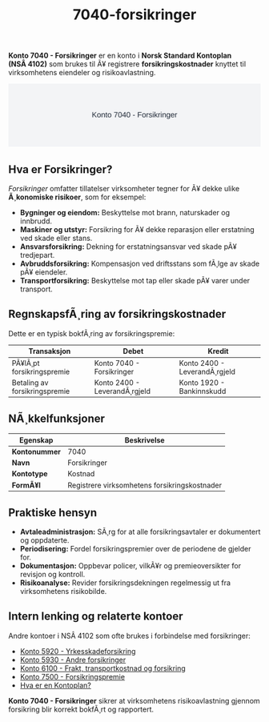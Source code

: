﻿---
title: "7040-forsikringer"
meta_title: "7040-forsikringer"
meta_description: '**Konto 7040 - Forsikringer** er en konto i **Norsk Standard Kontoplan (NSÂ 4102)** som brukes til Ã¥ registrere **forsikringskostnader** knyttet til virksomhet...'
slug: 7040-forsikringer
type: blog
layout: pages/single
---

**Konto 7040 - Forsikringer** er en konto i **Norsk Standard Kontoplan (NSÂ 4102)** som brukes til Ã¥ registrere **forsikringskostnader** knyttet til virksomhetens eiendeler og risikoavlastning.

![Illustrasjon av konto 7040 Forsikringer](7040-forsikringer-image.svg)

## Hva er Forsikringer?

*Forsikringer* omfatter tillatelser virksomheter tegner for Ã¥ dekke ulike **Ã¸konomiske risikoer**, som for eksempel:

* **Bygninger og eiendom:** Beskyttelse mot brann, naturskader og innbrudd.
* **Maskiner og utstyr:** Forsikring for Ã¥ dekke reparasjon eller erstatning ved skade eller stans.
* **Ansvarsforsikring:** Dekning for erstatningsansvar ved skade pÃ¥ tredjepart.
* **Avbruddsforsikring:** Kompensasjon ved driftsstans som fÃ¸lge av skade pÃ¥ eiendeler.
* **Transportforsikring:** Beskyttelse mot tap eller skade pÃ¥ varer under transport.

## RegnskapsfÃ¸ring av forsikringskostnader

Dette er en typisk bokfÃ¸ring av forsikringspremie:

| Transaksjon                       | Debet                      | Kredit                        |
|-----------------------------------|----------------------------|-------------------------------|
| PÃ¥lÃ¸pt forsikringspremie         | Konto 7040 - Forsikringer  | Konto 2400 - LeverandÃ¸rgjeld  |
| Betaling av forsikringspremie     | Konto 2400 - LeverandÃ¸rgjeld | Konto 1920 - Bankinnskudd    |

## NÃ¸kkelfunksjoner

| Egenskap         | Beskrivelse                                                     |
|------------------|-----------------------------------------------------------------|
| **Kontonummer**   | 7040                                                            |
| **Navn**          | Forsikringer                                                    |
| **Kontotype**     | Kostnad                                                         |
| **FormÃ¥l**        | Registrere virksomhetens forsikringskostnader                  |

## Praktiske hensyn

* **Avtaleadministrasjon:** SÃ¸rg for at alle forsikringsavtaler er dokumentert og oppdaterte.
* **Periodisering:** Fordel forsikringspremier over de periodene de gjelder for.
* **Dokumentasjon:** Oppbevar policer, vilkÃ¥r og premieoversikter for revisjon og kontroll.
* **Risikoanalyse:** Revider forsikringsdekningen regelmessig ut fra virksomhetens risikobilde.

## Intern lenking og relaterte kontoer

Andre kontoer i NSÂ 4102 som ofte brukes i forbindelse med forsikringer:

* [Konto 5920 - Yrkesskadeforsikring](/blogs/kontoplan/5920-yrkesskadeforsikring "Konto 5920 - Yrkesskadeforsikring")
* [Konto 5930 - Andre forsikringer](/blogs/kontoplan/5930-andre-forsikringer "Konto 5930 - Andre forsikringer")
* [Konto 6100 - Frakt, transportkostnad og forsikring](/blogs/kontoplan/6100-frakt-transportkostnad-og-forsikring "Konto 6100 - Frakt, transportkostnad og forsikring")
* [Konto 7500 - Forsikringspremie](/blogs/kontoplan/7500-forsikringspremie "Konto 7500 - Forsikringspremie")
* [Hva er en Kontoplan?](/blogs/regnskap/hva-er-kontoplan "Hva er en Kontoplan? Komplett Guide til Kontoplaner i Norsk Regnskap")

**Konto 7040 - Forsikringer** sikrer at virksomhetens risikoavlastning gjennom forsikring blir korrekt bokfÃ¸rt og rapportert.
